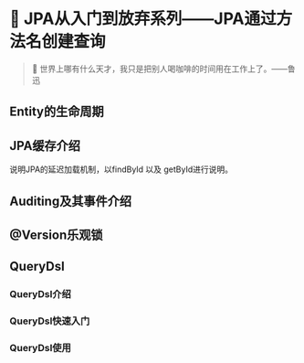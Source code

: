 # :sunrise: JPA从入门到放弃系列——JPA通过方法名创建查询

> :pushpin: 世界上哪有什么天才，我只是把别人喝咖啡的时间用在工作上了。——鲁迅

## Entity的生命周期

## JPA缓存介绍

说明JPA的延迟加载机制，以findById 以及 getById进行说明。

## Auditing及其事件介绍

## @Version乐观锁

## QueryDsl

### QueryDsl介绍

### QueryDsl快速入门

### QueryDsl使用